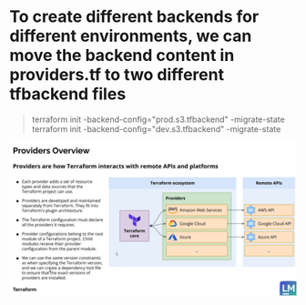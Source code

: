 # To create different backends for different environments, we can move the backend content in providers.tf to two different tfbackend files 

> terraform init -backend-config="prod.s3.tfbackend" -migrate-state
> terraform init -backend-config="dev.s3.tfbackend" -migrate-state

![alt text](image.png)